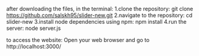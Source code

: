 after downloading the files, in the terminal:
1.clone the repository:
git clone https://github.com/salskh95/slider-new.git
2.navigate to the repository:
cd slider-new
3.install node dependencies using npm:
npm install
4.run the server:
node server.js

to access the website:
Open your web browser and go to http://localhost:3000/
